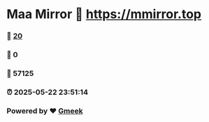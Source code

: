 # Maa Mirror :link: https://mmirror.top 
### :page_facing_up: [20](https://mmirror.top/tag.html) 
### :speech_balloon: 0 
### :hibiscus: 57125 
### :alarm_clock: 2025-05-22 23:51:14 
### Powered by :heart: [Gmeek](https://github.com/Meekdai/Gmeek)
